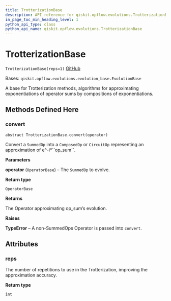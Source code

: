```yaml
---
title: TrotterizationBase
description: API reference for qiskit.opflow.evolutions.TrotterizationBase
in_page_toc_min_heading_level: 1
python_api_type: class
python_api_name: qiskit.opflow.evolutions.TrotterizationBase
---
```


# TrotterizationBase

<span id="qiskit.opflow.evolutions.TrotterizationBase" />

`TrotterizationBase(reps=1)` [GitHub](https://github.com/qiskit/qiskit/tree/stable/0.20/qiskit/opflow/evolutions/trotterizations/trotterization_base.py "view source code")

Bases: `qiskit.opflow.evolutions.evolution_base.EvolutionBase`

A base for Trotterization methods, algorithms for approximating exponentiations of operator sums by compositions of exponentiations.

## Methods Defined Here

### convert

<span id="qiskit.opflow.evolutions.TrotterizationBase.convert" />

`abstract TrotterizationBase.convert(operator)`

Convert a `SummedOp` into a `ComposedOp` or `CircuitOp` representing an approximation of e^-i\*\`\`op\_sum\`\`.

**Parameters**

**operator** (`OperatorBase`) – The `SummedOp` to evolve.

**Return type**

`OperatorBase`

**Returns**

The Operator approximating op\_sum’s evolution.

**Raises**

**TypeError** – A non-SummedOps Operator is passed into `convert`.

## Attributes

<span id="qiskit.opflow.evolutions.TrotterizationBase.reps" />

### reps

The number of repetitions to use in the Trotterization, improving the approximation accuracy.

**Return type**

`int`

